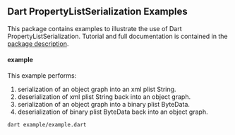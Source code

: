 ## Dart PropertyListSerialization Examples

This package contains examples to illustrate the use of Dart PropertyListSerialization. Tutorial and full documentation is contained in the [package description](https://pub.dev/packages/propertylistserialization).

#### example

This example performs:

1. serialization of an object graph into an xml plist String.
2. deserialization of xml plist String back into an object graph.
3. serialization of an object graph into a binary plist ByteData.
4. deserialization of binary plist ByteData back into an object graph.

```
dart example/example.dart
```